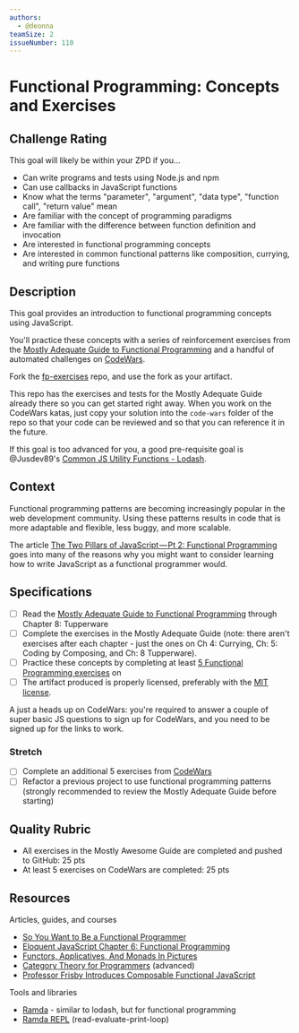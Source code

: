 ```yaml
---
authors:
  - @deonna
teamSize: 2
issueNumber: 110
---
```


# Functional Programming: Concepts and Exercises

## Challenge Rating

This goal will likely be within your ZPD if you...

- Can write programs and tests using Node.js and npm
- Can use callbacks in JavaScript functions
- Know what the terms "parameter", "argument", "data type", "function call", "return value" mean
- Are familiar with the concept of programming paradigms
- Are familiar with the difference between function definition and invocation
- Are interested in functional programming concepts
- Are interested in common functional patterns like composition, currying, and writing pure functions

## Description

This goal provides an introduction to functional programming concepts using JavaScript.

You'll practice these concepts with a series of reinforcement exercises from the [Mostly Adequate Guide to Functional Programming][mostly-adequate-guide] and a handful of automated challenges on [CodeWars][codewars-chals].

Fork the [fp-exercises][fp-exercises] repo, and use the fork as your artifact.

This repo has the exercises and tests for the Mostly Adequate Guide already there so you can get started right away. When you work on the CodeWars katas, just copy your solution into the `code-wars` folder of the repo so that your code can be reviewed and so that you can reference it in the future.

If this goal is too advanced for you, a good pre-requisite goal is @Jusdev89's [Common JS Utility Functions - Lodash](./37-Common_JS_Utility_Functions-Lodash.md).

## Context

Functional programming patterns are becoming increasingly popular in the web development community. Using these patterns results in code that is more adaptable and flexible, less buggy, and more scalable.

The article [The Two Pillars of JavaScript — Pt 2: Functional Programming](https://medium.com/javascript-scene/the-two-pillars-of-javascript-pt-2-functional-programming-a63aa53a41a4#.p9gfmzfel) goes into many of the reasons why you might want to consider learning how to write JavaScript as a functional programmer would.

## Specifications

- [ ] Read the [Mostly Adequate Guide to Functional Programming][mostly-adequate-guide] through Chapter 8: Tupperware
- [ ] Complete the exercises in the Mostly Adequate Guide (note: there aren't exercises after each chapter - just the ones on Ch 4: Currying, Ch: 5: Coding by Composing, and Ch: 8 Tupperware).
- [ ] Practice these concepts by completing at least [5 Functional Programming exercises][codewars-chals] on
- [ ] The artifact produced is properly licensed, preferably with the [MIT license][mit-license].

A just a heads up on CodeWars: you're required to answer a couple of super basic JS questions to sign up for CodeWars, and you need to be signed up for the links to work.

### Stretch

- [ ] Complete an additional 5 exercises from [CodeWars][codewars-chals]
- [ ] Refactor a previous project to use functional programming patterns (strongly recommended to review the Mostly Adequate Guide before starting)

## Quality Rubric

- All exercises in the Mostly Awesome Guide are completed and pushed to GitHub: 25 pts
- At least 5 exercises on CodeWars are completed: 25 pts

## Resources

Articles, guides, and courses

- [So You Want to Be a Functional Programmer](https://medium.com/@cscalfani/so-you-want-to-be-a-functional-programmer-part-1-1f15e387e536)
- [Eloquent JavaScript Chapter 6: Functional Programming](http://eloquentjavascript.net/1st_edition/chapter6.html)
- [Functors, Applicatives, And Monads In Pictures](http://adit.io/posts/2013-04-17-functors,_applicatives,_and_monads_in_pictures.html)
- [Category Theory for Programmers](https://bartoszmilewski.com/2014/10/28/category-theory-for-programmers-the-preface/) (advanced)
- [Professor Frisby Introduces Composable Functional JavaScript](https://egghead.io/courses/professor-frisby-introduces-composable-functional-javascript)

Tools and libraries

- [Ramda](http://ramdajs.com/docs/) - similar to lodash, but for functional programming
- [Ramda REPL](http://ramdajs.com/repl/) (read-evaluate-print-loop)


[mit-license]: https://opensource.org/licenses/MIT
[fp-exercises]: https://github.com/GuildCrafts/functional-programming-exercises
[mostly-adequate-guide]: https://drboolean.gitbooks.io/mostly-adequate-guide/content/
[codewars-chals]: https://www.codewars.com/kata/search/javascript?q=&tags=Functional+Programming&beta=false
